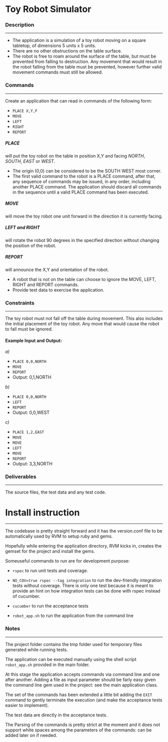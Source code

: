 Toy Robot Simulator
===================

### Description
-------------
- The application is a simulation of a toy robot moving on a square tabletop, of dimensions 5 units x 5 units.
- There are no other obstructions on the table surface.
- The robot is free to roam around the surface of the table, but must be prevented from falling to destruction. Any movement that would result in the robot falling from the table must be prevented, however further valid movement commands must still be allowed.

### Commands
-------------
Create an application that can read in commands of the following form:
  - `PLACE X,Y,F`
  - `MOVE`
  - `LEFT`
  - `RIGHT`
  - `REPORT`

##### PLACE
will put the toy robot on the table in position X,Y and facing _NORTH_, _SOUTH_, _EAST_ or _WEST_.
- The origin (0,0) can be considered to be the SOUTH WEST most corner.
- The first valid command to the robot is a PLACE command, after that, any sequence of commands may be issued, in any order, including another PLACE command. The application should discard all commands in the sequence until a valid PLACE command has been executed.

##### MOVE
will move the toy robot one unit forward in the direction it is currently facing.

##### LEFT and RIGHT
will rotate the robot 90 degrees in the specified direction without changing the position of the robot.

##### REPORT
will announce the X,Y and orientation of the robot.
- A robot that is not on the table can choose to ignore the MOVE, LEFT, RIGHT and REPORT commands.
- Provide test data to exercise the application.


### Constraints
---------------
The toy robot must not fall off the table during movement. This also includes the initial placement of the toy robot.
Any move that would cause the robot to fall must be ignored.

#### Example Input and Output:
*a)*
- `PLACE 0,0,NORTH`
- `MOVE`
- `REPORT`
- Output: 0,1,NORTH

*b)*
- `PLACE 0,0,NORTH`
- `LEFT`
- `REPORT`
- Output: 0,0,WEST

*c)*
- `PLACE 1,2,EAST`
- `MOVE`
- `MOVE`
- `LEFT`
- `MOVE`
- `REPORT`
- Output: 3,3,NORTH


### Deliverables
----------------
The source files, the test data and any test code.


# Install instruction
---------------------
The codebase is pretty straight forward and it has the version.conf file to be automatically used by RVM to setup ruby and gems.

Hopefully while entering the application directory, RVM kicks in, creates the gemset for the project and install the gems.

Someuseful commands to run are for development purpose:

- `rspec` to run unit tests and coverage.

- `NO_COV=true rspec --tag integration` to run the dev-friendly integration tests without coverage. There is only one test because it is meant to provide an hint on how integration tests can be done with rspec instead of cucumber.

- `cucumber` to run the acceptance tests

- `robot_app.sh` to run the application from the command line

### Notes
--------
The project folder contains the tmp folder used for temporary files generated while running tests.

The application can be executed manually using the shell script `robot_app.sh` provided in the main folder.

At this stage the application accepts commands via command line and one after another. Adding a file as input parameter should be farly easy given the command line gem used in the project: see the main application class.

The set of the commands has been extended a little bit adding the `EXIT` command to gently terminate the execution (and make the acceptance tests easier to implement).

The test data are directly in the acceptance tests.

The Parsing of the commands is pretty strict at the moment and it does not support white spaces among the parameters of the commands: can be added later on if needed.
